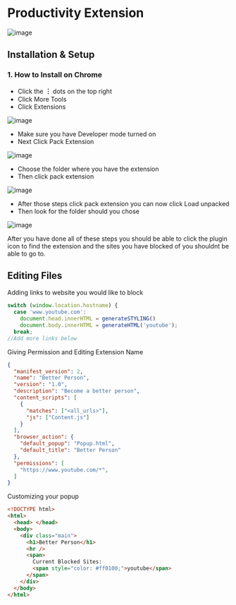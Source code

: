 # Productivity Extension 


![image](https://user-images.githubusercontent.com/70272280/204818505-8c910b89-a96d-491d-8554-a8a33665e648.png)



## Installation & Setup

### 1. How to Install on Chrome
- Click the **︙** dots on the top right
- Click More Tools
- Click Extensions

![image](https://user-images.githubusercontent.com/70272280/204827416-dec6cb61-833e-49c8-8f53-d978227042a5.png)

- Make sure you have Developer mode turned on
- Next Click Pack Extension 

![image](https://user-images.githubusercontent.com/70272280/204891098-b7c956dc-66e7-4b43-9490-60880ee55584.png)

- Choose the folder where you have the extension
- Then click pack extension

![image](https://user-images.githubusercontent.com/70272280/204891311-1b4e5c34-ca2d-47b9-a178-1e5cdfed1ef4.png)

- After those steps click pack extension you can now click Load unpacked
- Then look for the folder should you chose

![image](https://user-images.githubusercontent.com/70272280/204891953-c0d02d15-7972-4e97-8bd3-01107500e282.png)

After you have done all of these steps you should be able to click the plugin icon to find the extension and the sites you have blocked of you shouldnt be able to go to.

## Editing Files
Adding links to website you would like to block
```js
switch (window.location.hostname) {
  case 'www.youtube.com':
    document.head.innerHTML = generateSTYLING()
    document.body.innerHTML = generateHTML('youtube');
  break;
//Add more links below
```

Giving Permission and Editing Extension Name
```json
{
  "manifest_version": 2,
  "name": "Better Person",
  "version": "1.0",
  "description": "Become a better person",
  "content_scripts": [
    {
      "matches": ["<all_urls>"],
      "js": ["Content.js"]
    }
  ],
  "browser_action": {
    "default_popup": "Popup.html",
    "default_title": "Better Person"
  },
  "permissions": [
    "https://www.youtube.com/*",
  ]
}
```
Customizing your popup 
```html
<!DOCTYPE html>
<html>
  <head> </head>
  <body>
    <div class="main">
      <h1>Better Person</h1>
      <hr />
      <span>
        Current Blocked Sites:
        <span style="color: #ff0100;">youtube</span>
      </span>
    </div>
  </body>
</html>
```

